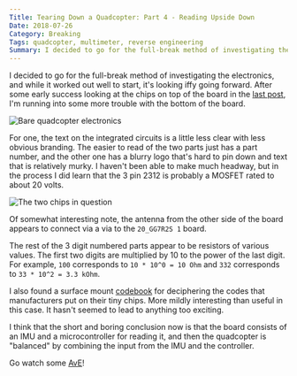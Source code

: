 ```yaml
---
Title: Tearing Down a Quadcopter: Part 4 - Reading Upside Down
Date: 2018-07-26
Category: Breaking
Tags: quadcopter, multimeter, reverse engineering
Summary: I decided to go for the full-break method of investigating the electronics, and while it worked out well to start, it's looking iffy going forward.
---
```


I decided to go for the full-break method of investigating the electronics, and
while it worked out well to start, it's looking iffy going forward. After some
early success looking at the chips on top of the board in the
[last post]({filename}break-quad-copter3.md), I'm running into some more trouble
with the bottom of the board.

![Bare quadcopter electronics]({attach}/img/naked_quadcopter.jpg)

For one, the text on the integrated circuits is a little less clear with less
obvious branding. The easier to read of the two parts just has a part number,
and the other one has a blurry logo that's hard to pin down and text that is
relatively murky. I haven't been able to make much headway, but in the process
I did learn that the 3 pin 2312 is probably a MOSFET rated to about 20 volts.

![The two chips in question]({attach}/img/two_chips.jpg)

Of somewhat interesting note, the antenna from the other side of the board
appears to connect via a via to the `20_GG7R2S 1` board.

The rest of the 3 digit numbered parts appear to be resistors of various values.
The first two digits are multiplied by 10 to the power of the last digit. For
example, `100` corresponds to `10 * 10^0 = 10 Ohm` and `332` corresponds to
`33 * 10^2 = 3.3 kOhm`.

I also found a surface mount
[codebook](http://www.sphere.bc.ca/download/smd-codebook.pdf)
for deciphering the codes that manufacturers put on their tiny chips. More
mildly interesting than useful in this case. It hasn't seemed to lead to
anything too exciting.

I think that the short and boring conclusion now is that the board consists of
an IMU and a microcontroller for reading it, and then the quadcopter is
"balanced" by combining the input from the IMU and the controller.

Go watch some [AvE](https://www.youtube.com/watch?v=k944AQRUNcQ)!
